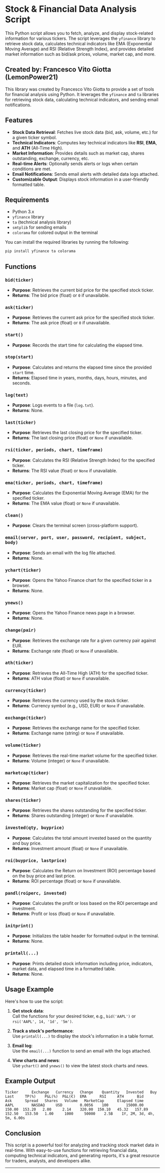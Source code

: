 # Stock & Financial Data Analysis Script

This Python script allows you to fetch, analyze, and display stock-related information for various tickers. The script leverages the `yfinance` library to retrieve stock data, calculates technical indicators like EMA (Exponential Moving Average) and RSI (Relative Strength Index), and provides detailed market information such as bid/ask prices, volume, market cap, and more.
## Created by: Francesco Vito Giotta (LemonPower21)

This library was created by Francesco Vito Giotta to provide a set of tools for financial analysis using Python. It leverages the `yfinance` and `ta` libraries for retrieving stock data, calculating technical indicators, and sending email notifications.
## Features

- **Stock Data Retrieval**: Fetches live stock data (bid, ask, volume, etc.) for a given ticker symbol.
- **Technical Indicators**: Computes key technical indicators like **RSI**, **EMA**, and **ATH** (All-Time High).
- **Market Information**: Provides details such as market cap, shares outstanding, exchange, currency, etc.
- **Real-time Alerts**: Optionally sends alerts or logs when certain conditions are met.
- **Email Notifications**: Sends email alerts with detailed data logs attached.
- **Customizable Output**: Displays stock information in a user-friendly formatted table.

## Requirements

- Python 3.x
- `yfinance` library
- `ta` (technical analysis library)
- `smtplib` for sending emails
- `colorama` for colored output in the terminal

You can install the required libraries by running the following:

```bash
pip install yfinance ta colorama
```

## Functions

### `bid(ticker)`
- **Purpose**: Retrieves the current bid price for the specified stock ticker.
- **Returns**: The bid price (float) or `0` if unavailable.

### `ask(ticker)`
- **Purpose**: Retrieves the current ask price for the specified stock ticker.
- **Returns**: The ask price (float) or `0` if unavailable.

### `start()`
- **Purpose**: Records the start time for calculating the elapsed time.

### `stop(start)`
- **Purpose**: Calculates and returns the elapsed time since the provided `start` time.
- **Returns**: Elapsed time in years, months, days, hours, minutes, and seconds.

### `log(text)`
- **Purpose**: Logs events to a file (`log.txt`).
- **Returns**: None.

### `last(ticker)`
- **Purpose**: Retrieves the last closing price for the specified ticker.
- **Returns**: The last closing price (float) or `None` if unavailable.

### `rsi(ticker, periods, chart, timeframe)`
- **Purpose**: Calculates the RSI (Relative Strength Index) for the specified ticker.
- **Returns**: The RSI value (float) or `None` if unavailable.

### `ema(ticker, periods, chart, timeframe)`
- **Purpose**: Calculates the Exponential Moving Average (EMA) for the specified ticker.
- **Returns**: The EMA value (float) or `None` if unavailable.

### `clean()`
- **Purpose**: Clears the terminal screen (cross-platform support).

### `email(server, port, user, password, recipient, subject, body)`
- **Purpose**: Sends an email with the log file attached.
- **Returns**: None.

### `ychart(ticker)`
- **Purpose**: Opens the Yahoo Finance chart for the specified ticker in a browser.
- **Returns**: None.

### `ynews()`
- **Purpose**: Opens the Yahoo Finance news page in a browser.
- **Returns**: None.

### `change(pair)`
- **Purpose**: Retrieves the exchange rate for a given currency pair against EUR.
- **Returns**: Exchange rate (float) or `None` if unavailable.

### `ath(ticker)`
- **Purpose**: Retrieves the All-Time High (ATH) for the specified ticker.
- **Returns**: ATH value (float) or `None` if unavailable.

### `currency(ticker)`
- **Purpose**: Retrieves the currency used by the stock ticker.
- **Returns**: Currency symbol (e.g., USD, EUR) or `None` if unavailable.

### `exchange(ticker)`
- **Purpose**: Retrieves the exchange name for the specified ticker.
- **Returns**: Exchange name (string) or `None` if unavailable.

### `volume(ticker)`
- **Purpose**: Retrieves the real-time market volume for the specified ticker.
- **Returns**: Volume (integer) or `None` if unavailable.

### `marketcap(ticker)`
- **Purpose**: Retrieves the market capitalization for the specified ticker.
- **Returns**: Market cap (float) or `None` if unavailable.

### `shares(ticker)`
- **Purpose**: Retrieves the shares outstanding for the specified ticker.
- **Returns**: Shares outstanding (integer) or `None` if unavailable.

### `invested(qty, buyprice)`
- **Purpose**: Calculates the total amount invested based on the quantity and buy price.
- **Returns**: Investment amount (float) or `None` if unavailable.

### `roi(buyprice, lastprice)`
- **Purpose**: Calculates the Return on Investment (ROI) percentage based on the buy price and last price.
- **Returns**: ROI percentage (float) or `None` if unavailable.

### `pandl(roiperc, invested)`
- **Purpose**: Calculates the profit or loss based on the ROI percentage and investment.
- **Returns**: Profit or loss (float) or `None` if unavailable.

### `initprint()`
- **Purpose**: Initializes the table header for formatted output in the terminal.
- **Returns**: None.

### `printall(...)`
- **Purpose**: Prints detailed stock information including price, indicators, market data, and elapsed time in a formatted table.
- **Returns**: None.

## Usage Example

Here's how to use the script:

1. **Get stock data**:  
   Call the functions for your desired ticker, e.g., `bid('AAPL')` or `rsi('AAPL', 14, '1d', '5m')`.

2. **Track a stock's performance**:  
   Use `printall(...)` to display the stock's information in a table format.

3. **Email log**:  
   Use the `email(...)` function to send an email with the logs attached.

4. **View charts and news**:  
   Use `ychart()` and `ynews()` to view the latest stock charts and news.

## Example Output

```
Ticker      Exchange   Currency   Change    Quantity   Invested   Buy     Last     TP(%)    P&L(%)  P&L(€)  EMA      RSI     ATH      Bid      Ask      Spread   Shares   Volume   MarketCap      Elapsed time
AAPL        NASDAQ     USD        0.0056    100        15000.00   150.00  153.20   2.00     2.14    320.00  150.10   45.32   157.89   152.50   153.50   1.00     1000     50000    2.5B    1Y, 2M, 3d, 4h, 5m, 6.00s
```

## Conclusion

This script is a powerful tool for analyzing and tracking stock market data in real-time. With easy-to-use functions for retrieving financial data, computing technical indicators, and generating reports, it's a great resource for traders, analysts, and developers alike.

---
